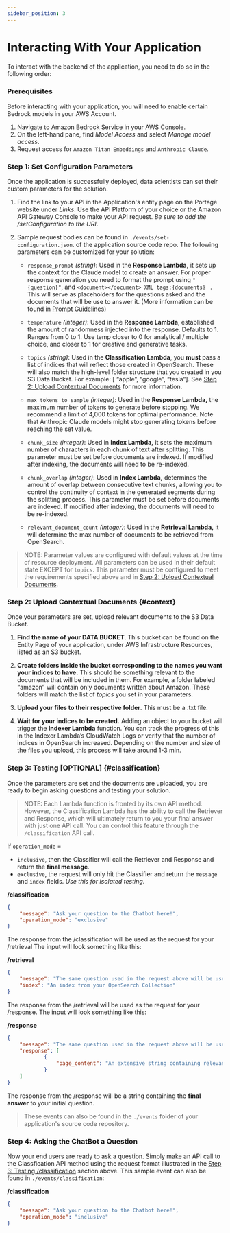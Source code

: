 ```yaml
---
sidebar_position: 3
---
```


# Interacting With Your Application

To interact with the backend of the application, you need to do so in the following order:

### Prerequisites
Before interacting with your application, you will need to enable certain Bedrock models in your AWS Account. 
1. Navigate to Amazon Bedrock Service in your AWS Console. 
1. On the left-hand pane, find *Model Access* and select *Manage model access*.
1. Request access for `Amazon Titan Embeddings` and `Anthropic Claude`.

### **Step 1: Set Configuration Parameters** 
Once the application is successfully deployed, data scientists can set their custom parameters for the solution.

1. Find the link to your API in the Application's entity page on the Portage website under *Links*. Use the API Platform of your choice or the Amazon API Gateway Console to make your API request. *Be sure to add the /setConfiguration to the URI*.
2. Sample request bodies can be found in `./events/set-configuration.json`. of the application source code repo. The following parameters can be customized for your solution:

    * `response_prompt` *(string)*: Used in the **Response Lambda,** it sets up the context for the Claude model to create an answer. For proper response generation you need to format the prompt using                 `"{question}"`,  and `<document></document> XML tags:{documents} `  . This will serve as placeholders for the questions asked and the documents that will be use to answer it.  (More information can be found in [Prompt Guidelines](https://docs.aws.amazon.com/bedrock/latest/userguide/general-guidelines-for-bedrock-users.html))

    * `temperature` *(integer)*: Used in the **Response Lambda**, established the amount of randomness injected into the response. Defaults to 1. Ranges from 0 to 1. Use temp closer to 0 for analytical / multiple choice, and closer to 1 for creative and generative tasks.

    * `topics` *(string)*: Used in the **Classification Lambda**, you **must** pass a list of indices that will reflect those created in OpenSearch. These will also match the high-level folder structure that you created in you S3 Data Bucket. For example: [ “apple”, “google”, “tesla”]. See [Step 2: Upload Contextual Documents](#context) for more information.

    * `max_tokens_to_sample` *(integer)*: Used in the **Response Lambda,** the maximum number of tokens to generate before stopping. We recommend a limit of 4,000 tokens for optimal performance. Note that Anthropic Claude models might stop generating tokens before reaching the set value.

    * `chunk_size` *(integer)*: Used in **Index Lambda,** it sets the maximum number of characters in each chunk of text after splitting. This parameter must be set before documents are indexed. If modified after indexing, the documents will need to be re-indexed. 

    * `chunk_overlap` *(integer)*:  Used in **Index Lambda,** determines the amount of overlap between consecutive text chunks, allowing you to control the continuity of context in the generated segments during the splitting process. This parameter must be set before documents are indexed. If modified after indexing, the documents will need to be re-indexed. 

    * `relevant_document_count` *(integer)*: Used in the **Retrieval Lambda,** it will determine the max number of documents to be retrieved from OpenSearch.

> NOTE: Parameter values are configured with default values at the time of resource deployment. All parameters can be used in their default state EXCEPT for `topics`. This parameter must be configured to meet the requirements specified above and in [Step 2: Upload Contextual Documents](#context).


### Step 2: Upload Contextual Documents {#context}
Once your parameters are set, upload relevant documents to the S3 Data Bucket.

1. **Find the name of your DATA BUCKET**. This bucket can be found on the Entity Page of your application, under AWS Infrastructure Resources, listed as an S3 bucket.

2. **Create folders inside the bucket corresponding to the names you want your indices to have.** This should be something relevant to the documents that will be included in them. For example, a folder labeled “amazon” will contain only documents written about Amazon. These  folders will match the list of *topics* you set in your parameters. 

3. **Upload your files to their respective folder**. This must be a .txt file. 

4. **Wait for your indices to be created.** Adding an object to your bucket will trigger the **Indexer Lambda** function. You can track the progress of this in the Indexer Lambda’s CloudWatch Logs or verify that the number of indices in OpenSearch increased. Depending on the number and size of the files you upload, this process will take around 1-3 min. 



### Step 3: Testing [OPTIONAL] {#classification}
Once the parameters are set and the documents are uploaded, you are ready to begin asking questions and testing your solution.

> NOTE: Each Lambda function is fronted by its own API method. However, the Classification Lambda has the ability to call the Retriever and Response, which will ultimately return to you your final answer with just one API call. You can control this feature through the `/classification` API call.

If `operation_mode` = 
* `inclusive`, then the Classifier will call the Retriever and Response and return the **final message**.
* `exclusive`, the request will only hit the Classifier and return the `message` and `index` fields. *Use this for isolated testing*.


**/classification** 
```json
{
    "message": "Ask your question to the Chatbot here!",
    "operation_mode": "exclusive"
}
```

The response from the /classification will be used as the request for your /retrieval The input will look something like this:

**/retrieval**
```json
{
    "message": "The same question used in the request above will be used here.",
    "index": "An index from your OpenSearch Collection"
}
```

The response from the /retrieval will be used as the request for your /response. The input will look something like this:

**/response**
```json
{
    "message": "The same question used in the request above will be used here.",
    "response": [
            {
                "page_content": "An extensive string containing relevant document context..."
            }
    ]
}
```

The response from the /response will be a string containing the **final answer** to your initial question.


> These events can also be found in the `./events` folder of your application's source code repository.


### Step 4: Asking the ChatBot a Question
Now your end users are ready to ask a question. Simply make an API call to the Classfication API method using the request format illustrated in the [Step 3: Testing /classification](#classification) section above. This sample event can also be found in `./events/classification`:


**/classification** 
```json
{
    "message": "Ask your question to the Chatbot here!",
    "operation_mode": "inclusive"
}
```
